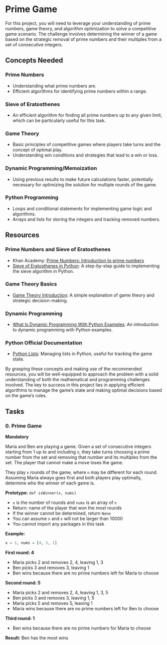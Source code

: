 # Prime Game

For this project, you will need to leverage your understanding of prime numbers, game theory, and algorithm optimization to solve a competitive game scenario. The challenge involves determining the winner of a game based on the strategic removal of prime numbers and their multiples from a set of consecutive integers.

## Concepts Needed

### Prime Numbers

- Understanding what prime numbers are.
- Efficient algorithms for identifying prime numbers within a range.

### Sieve of Eratosthenes

- An efficient algorithm for finding all prime numbers up to any given limit, which can be particularly useful for this task.

### Game Theory

- Basic principles of competitive games where players take turns and the concept of optimal play.
- Understanding win conditions and strategies that lead to a win or loss.

### Dynamic Programming/Memoization

- Using previous results to make future calculations faster, potentially necessary for optimizing the solution for multiple rounds of the game.

### Python Programming

- Loops and conditional statements for implementing game logic and algorithms.
- Arrays and lists for storing the integers and tracking removed numbers.

## Resources

### Prime Numbers and Sieve of Eratosthenes

- Khan Academy: [Prime Numbers: Introduction to prime numbers](https://www.khanacademy.org/math/algebra/x2f8bb11595b61c86:division/x2f8bb11595b61c86:prime-numbers/v/prime-numbers)
- [Sieve of Eratosthenes in Python](https://www.geeksforgeeks.org/sieve-of-eratosthenes/): A step-by-step guide to implementing the sieve algorithm in Python.

### Game Theory Basics

- [Game Theory Introduction](https://www.investopedia.com/terms/g/game-theory.asp): A simple explanation of game theory and strategic decision-making.

### Dynamic Programming

- [What Is Dynamic Programming With Python Examples](https://realpython.com/python-dynamic-programming/): An introduction to dynamic programming with Python examples.

### Python Official Documentation

- [Python Lists](https://docs.python.org/3/tutorial/datastructures.html): Managing lists in Python, useful for tracking the game state.

By grasping these concepts and making use of the recommended resources, you will be well-equipped to approach the problem with a solid understanding of both the mathematical and programming challenges involved. The key to success in this project lies in applying efficient algorithms to manage the game’s state and making optimal decisions based on the game’s rules.

## Tasks

### 0. Prime Game

**Mandatory**

Maria and Ben are playing a game. Given a set of consecutive integers starting from 1 up to and including `n`, they take turns choosing a prime number from the set and removing that number and its multiples from the set. The player that cannot make a move loses the game.

They play `x` rounds of the game, where `n` may be different for each round. Assuming Maria always goes first and both players play optimally, determine who the winner of each game is.

**Prototype:** `def isWinner(x, nums)`

- `x` is the number of rounds and `nums` is an array of `n`
- Return: name of the player that won the most rounds
- If the winner cannot be determined, return `None`
- You can assume `n` and `x` will not be larger than 10000
- You cannot import any packages in this task

**Example:**

```python
x = 3, nums = [4, 5, 1]
```

**First round: 4**

- Maria picks 2 and removes 2, 4, leaving 1, 3
- Ben picks 3 and removes 3, leaving 1
- Ben wins because there are no prime numbers left for Maria to choose

**Second round: 5**

- Maria picks 2 and removes 2, 4, leaving 1, 3, 5
- Ben picks 3 and removes 3, leaving 1, 5
- Maria picks 5 and removes 5, leaving 1
- Maria wins because there are no prime numbers left for Ben to choose

**Third round: 1**

- Ben wins because there are no prime numbers for Maria to choose

**Result:** Ben has the most wins
